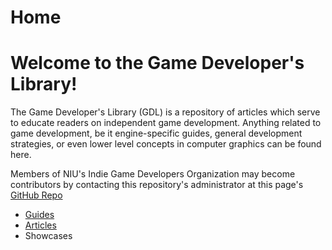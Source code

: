 # Home

# Welcome to the Game Developer's Library!

The Game Developer's Library (GDL) is a repository of articles which serve to educate readers on independent game development. Anything related to game development, be it engine-specific guides, general development strategies, or even lower level concepts in computer graphics can be found here.

Members of NIU's Indie Game Developers Organization may become contributors by contacting this repository's administrator at this page's [GitHub Repo](https://github.com/niu-gdo/game-developers-library)

* [Guides](./guides/guides-index.md)
* [Articles](./articles/articles-index.md)
* Showcases
